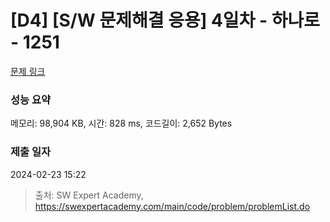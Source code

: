 # [D4] [S/W 문제해결 응용] 4일차 - 하나로 - 1251 

[문제 링크](https://swexpertacademy.com/main/code/problem/problemDetail.do?contestProbId=AV15StKqAQkCFAYD) 

### 성능 요약

메모리: 98,904 KB, 시간: 828 ms, 코드길이: 2,652 Bytes

### 제출 일자

2024-02-23 15:22



> 출처: SW Expert Academy, https://swexpertacademy.com/main/code/problem/problemList.do
